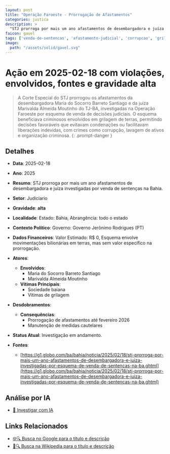 ```yaml
---
layout: post
title: "Operação Faroeste - Prorrogação de Afastamentos"
categories: justica
description: > 
  "STJ prorroga por mais um ano afastamentos de desembargadora e juíza investigadas por venda de sentenças na Bahia."
faicon: gavel
tags: ['venda-de-sentencas', 'afastamento-judicial', 'corrupcao', 'grilagem-de-terras', 'ba', 'vitimas-de-grilagem', 'gravidade-alta', 'judiciario']
image:
  path: "/assets/solid/gavel.svg"
---
```


# Ação em 2025-02-18 com violações, envolvidos, fontes e gravidade alta

> A Corte Especial do STJ prorrogou os afastamentos da desembargadora Maria do Socorro Barreto Santiago e da juíza Marivalda Almeida Moutinho do TJ-BA, investigadas na Operação Faroeste por esquema de venda de decisões judiciais. O esquema beneficiava criminosos envolvidos em grilagem de terras, permitindo decisões favoráveis que evitavam condenações ou facilitavam liberações indevidas, com crimes como corrupção, lavagem de ativos e organização criminosa.
{: .prompt-danger }

## Detalhes
- **Data**: 2025-02-18
- **Ano**: 2025
- **Resumo**: STJ prorroga por mais um ano afastamentos de desembargadora e juíza investigadas por venda de sentenças na Bahia.
- **Setor**: Judiciario
- **Gravidade**: **alta** <i class="fas gavel"></i>
- **Localidade**: Estado: Bahia, Abrangência: todo o estado
- **Contexto Político**: Governo: Governo Jerônimo Rodrigues (PT)
- **Dados Financeiros**: Valor Estimado: R$ 0, Esquema envolve movimentações bilionárias em terras, mas sem valor específico na prorrogação.

- **Atores**:
  - **Envolvidos**:
    - Maria do Socorro Barreto Santiago
    - Marivalda Almeida Moutinho
  - **Vítimas Principais**:
    - Sociedade baiana
    - Vítimas de grilagem
- **Desdobramentos**:
  - **Consequências**:
    - Prorrogação de afastamentos até fevereiro 2026
    - Manutenção de medidas cautelares
- **Status Atual**: Investigação em andamento.

- **Fontes**:
  - [https://g1.globo.com/ba/bahia/noticia/2025/02/18/stj-prorroga-por-mais-um-ano-afastamentos-de-desembargadora-e-juiza-investigadas-por-esquema-de-venda-de-sentencas-na-ba.ghtml](https://g1.globo.com/ba/bahia/noticia/2025/02/18/stj-prorroga-por-mais-um-ano-afastamentos-de-desembargadora-e-juiza-investigadas-por-esquema-de-venda-de-sentencas-na-ba.ghtml)

## Análise por IA
- [🤖 Investigar com IA](https://www.perplexity.ai/search?q=%20Opera%C3%A7%C3%A3o%20Faroeste%20-%20Prorroga%C3%A7%C3%A3o%20de%20Afastamentos%20STJ%20prorroga%20por%20mais%20um%20ano%20afastamentos%20de%20desembargadora%20e%20ju%C3%ADza%20investigadas%20por%20venda%20de%20senten%C3%A7as%20na%20Bahia.%20A%20Corte%20Especial%20do%20STJ%20prorrogou%20os%20afastamentos%20da%20desembargadora%20Maria%20do%20Socorro%20Barreto%20Santiago%20e%20da%20ju%C3%ADza%20Marivalda%20Almeida%20Moutinho%20do%20TJ-BA%2C%20investigadas%20na%20Opera%C3%A7%C3%A3o%20Faroeste%20por%20esquema%20de%20venda%20de%20decis%C3%B5es%20judiciais.%20O%20esquema%20beneficiava%20criminosos%20envolvidos%20em%20grilagem%20de%20terras%2C%20permitindo%20decis%C3%B5es%20favor%C3%A1veis%20que%20evitavam%20condena%C3%A7%C3%B5es%20ou%20facilitavam%20libera%C3%A7%C3%B5es%20indevidas%2C%20com%20crimes%20como%20corrup%C3%A7%C3%A3o%2C%20lavagem%20de%20ativos%20e%20organiza%C3%A7%C3%A3o%20criminosa.%20venda%20de%20senten%C3%A7as%20afastamento%20judicial%20corrup%C3%A7%C3%A3o%20grilagem%20de%20terras%202025%20gravidade%20alta%20setor%20Judiciario)

## Links Relacionados
- [🌐🔍 Busca no Google para o título e descrição](https://www.google.com/search?q=%20Opera%C3%A7%C3%A3o%20Faroeste%20-%20Prorroga%C3%A7%C3%A3o%20de%20Afastamentos%20STJ%20prorroga%20por%20mais%20um%20ano%20afastamentos%20de%20desembargadora%20e%20ju%C3%ADza%20investigadas%20por%20venda%20de%20senten%C3%A7as%20na%20Bahia.%20A%20Corte%20Especial%20do%20STJ%20prorrogou%20os%20afastamentos%20da%20desembargadora%20Maria%20do%20Socorro%20Barreto%20Santiago%20e%20da%20ju%C3%ADza%20Marivalda%20Almeida%20Moutinho%20do%20TJ-BA%2C%20investigadas%20na%20Opera%C3%A7%C3%A3o%20Faroeste%20por%20esquema%20de%20venda%20de%20decis%C3%B5es%20judiciais.%20O%20esquema%20beneficiava%20criminosos%20envolvidos%20em%20grilagem%20de%20terras%2C%20permitindo%20decis%C3%B5es%20favor%C3%A1veis%20que%20evitavam%20condena%C3%A7%C3%B5es%20ou%20facilitavam%20libera%C3%A7%C3%B5es%20indevidas%2C%20com%20crimes%20como%20corrup%C3%A7%C3%A3o%2C%20lavagem%20de%20ativos%20e%20organiza%C3%A7%C3%A3o%20criminosa.%20venda%20de%20senten%C3%A7as%20afastamento%20judicial%20corrup%C3%A7%C3%A3o%20grilagem%20de%20terras%202025%20gravidade%20alta%20setor%20Judiciario)
- [📖🔍 Busca na Wikipedia para o título e descrição](https://pt.wikipedia.org/w/index.php?search=%20Opera%C3%A7%C3%A3o%20Faroeste%20-%20Prorroga%C3%A7%C3%A3o%20de%20Afastamentos%20STJ%20prorroga%20por%20mais%20um%20ano%20afastamentos%20de%20desembargadora%20e%20ju%C3%ADza%20investigadas%20por%20venda%20de%20senten%C3%A7as%20na%20Bahia.%20A%20Corte%20Especial%20do%20STJ%20prorrogou%20os%20afastamentos%20da%20desembargadora%20Maria%20do%20Socorro%20Barreto%20Santiago%20e%20da%20ju%C3%ADza%20Marivalda%20Almeida%20Moutinho%20do%20TJ-BA%2C%20investigadas%20na%20Opera%C3%A7%C3%A3o%20Faroeste%20por%20esquema%20de%20venda%20de%20decis%C3%B5es%20judiciais.%20O%20esquema%20beneficiava%20criminosos%20envolvidos%20em%20grilagem%20de%20terras%2C%20permitindo%20decis%C3%B5es%20favor%C3%A1veis%20que%20evitavam%20condena%C3%A7%C3%B5es%20ou%20facilitavam%20libera%C3%A7%C3%B5es%20indevidas%2C%20com%20crimes%20como%20corrup%C3%A7%C3%A3o%2C%20lavagem%20de%20ativos%20e%20organiza%C3%A7%C3%A3o%20criminosa.%20venda%20de%20senten%C3%A7as%20afastamento%20judicial%20corrup%C3%A7%C3%A3o%20grilagem%20de%20terras%202025%20gravidade%20alta%20setor%20Judiciario)

